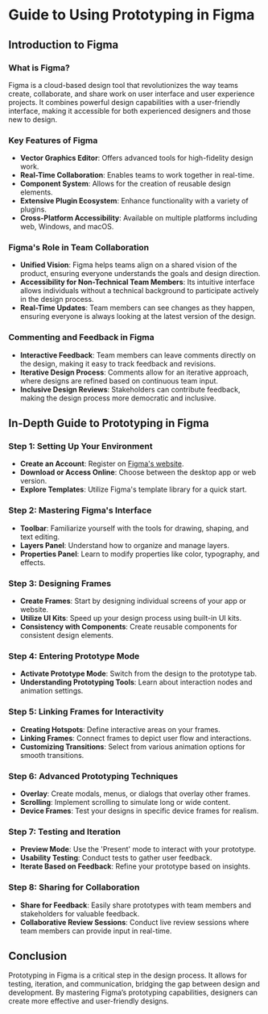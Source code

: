 # Guide to Using Prototyping in Figma

## Introduction to Figma

### What is Figma?
Figma is a cloud-based design tool that revolutionizes the way teams create, collaborate, and share work on user interface and user experience projects. It combines powerful design capabilities with a user-friendly interface, making it accessible for both experienced designers and those new to design.

### Key Features of Figma
- **Vector Graphics Editor**: Offers advanced tools for high-fidelity design work.
- **Real-Time Collaboration**: Enables teams to work together in real-time.
- **Component System**: Allows for the creation of reusable design elements.
- **Extensive Plugin Ecosystem**: Enhance functionality with a variety of plugins.
- **Cross-Platform Accessibility**: Available on multiple platforms including web, Windows, and macOS.

### Figma's Role in Team Collaboration
- **Unified Vision**: Figma helps teams align on a shared vision of the product, ensuring everyone understands the goals and design direction.
- **Accessibility for Non-Technical Team Members**: Its intuitive interface allows individuals without a technical background to participate actively in the design process.
- **Real-Time Updates**: Team members can see changes as they happen, ensuring everyone is always looking at the latest version of the design.

### Commenting and Feedback in Figma
- **Interactive Feedback**: Team members can leave comments directly on the design, making it easy to track feedback and revisions.
- **Iterative Design Process**: Comments allow for an iterative approach, where designs are refined based on continuous team input.
- **Inclusive Design Reviews**: Stakeholders can contribute feedback, making the design process more democratic and inclusive.

## In-Depth Guide to Prototyping in Figma

### Step 1: Setting Up Your Environment
- **Create an Account**: Register on [Figma's website](https://www.figma.com/).
- **Download or Access Online**: Choose between the desktop app or web version.
- **Explore Templates**: Utilize Figma's template library for a quick start.

### Step 2: Mastering Figma's Interface
- **Toolbar**: Familiarize yourself with the tools for drawing, shaping, and text editing.
- **Layers Panel**: Understand how to organize and manage layers.
- **Properties Panel**: Learn to modify properties like color, typography, and effects.

### Step 3: Designing Frames
- **Create Frames**: Start by designing individual screens of your app or website.
- **Utilize UI Kits**: Speed up your design process using built-in UI kits.
- **Consistency with Components**: Create reusable components for consistent design elements.

### Step 4: Entering Prototype Mode
- **Activate Prototype Mode**: Switch from the design to the prototype tab.
- **Understanding Prototyping Tools**: Learn about interaction nodes and animation settings.

### Step 5: Linking Frames for Interactivity
- **Creating Hotspots**: Define interactive areas on your frames.
- **Linking Frames**: Connect frames to depict user flow and interactions.
- **Customizing Transitions**: Select from various animation options for smooth transitions.

### Step 6: Advanced Prototyping Techniques
- **Overlay**: Create modals, menus, or dialogs that overlay other frames.
- **Scrolling**: Implement scrolling to simulate long or wide content.
- **Device Frames**: Test your designs in specific device frames for realism.

### Step 7: Testing and Iteration
- **Preview Mode**: Use the 'Present' mode to interact with your prototype.
- **Usability Testing**: Conduct tests to gather user feedback.
- **Iterate Based on Feedback**: Refine your prototype based on insights.

### Step 8: Sharing for Collaboration
- **Share for Feedback**: Easily share prototypes with team members and stakeholders for valuable feedback.
- **Collaborative Review Sessions**: Conduct live review sessions where team members can provide input in real-time.

## Conclusion

Prototyping in Figma is a critical step in the design process. It allows for testing, iteration, and communication, bridging the gap between design and development. By mastering Figma’s prototyping capabilities, designers can create more effective and user-friendly designs.



